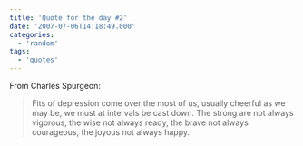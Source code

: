 ```yaml
---
title: 'Quote for the day #2'
date: '2007-07-06T14:18:49.000'
categories:
  - 'random'
tags:
  - 'quotes'
---
```


From Charles Spurgeon:

> Fits of depression come over the most of us, usually cheerful as we may be, we must at intervals be cast down. The strong are not always vigorous, the wise not always ready, the brave not always courageous, the joyous not always happy.
